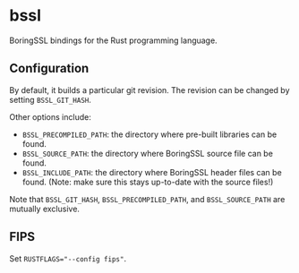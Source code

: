 # bssl

BoringSSL bindings for the Rust programming language.

## Configuration

By default, it builds a particular git revision. The revision can
be changed by setting `BSSL_GIT_HASH`.

Other options include:

- `BSSL_PRECOMPILED_PATH`: the directory where pre-built
  libraries can be found.
- `BSSL_SOURCE_PATH`: the directory where BoringSSL source file
  can be found.
- `BSSL_INCLUDE_PATH`: the directory where BoringSSL header files
  can be found. (Note: make sure this stays up-to-date with the
  source files!)

Note that `BSSL_GIT_HASH`, `BSSL_PRECOMPILED_PATH`, and
`BSSL_SOURCE_PATH` are mutually exclusive.

## FIPS

Set `RUSTFLAGS="--config fips"`.
